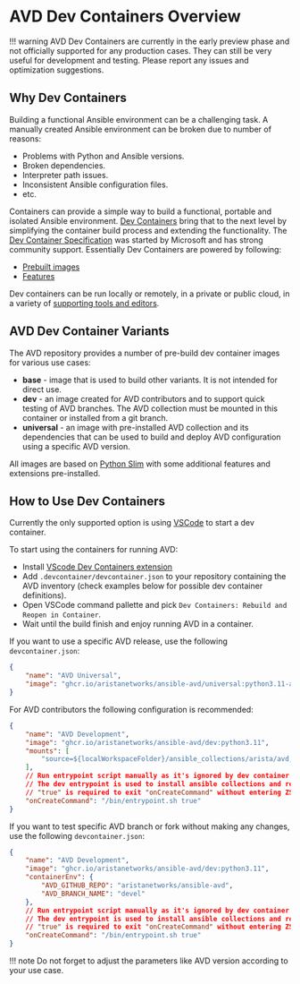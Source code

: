 <!--
  ~ Copyright (c) 2023 Arista Networks, Inc.
  ~ Use of this source code is governed by the Apache License 2.0
  ~ that can be found in the LICENSE file.
  -->

# AVD Dev Containers Overview

!!! warning
    AVD Dev Containers are currently in the early preview phase and not officially supported for any production cases.
    They can still be very useful for development and testing. Please report any issues and optimization suggestions.

## Why Dev Containers

Building a functional Ansible environment can be a challenging task. A manually created Ansible environment can be broken due to number of reasons:

- Problems with Python and Ansible versions.
- Broken dependencies.
- Interpreter path issues.
- Inconsistent Ansible configuration files.
- etc.

Containers can provide a simple way to build a functional, portable and isolated Ansible environment. [Dev Containers](https://containers.dev) bring that to the next level by simplifying the container build process and extending the functionality. The [Dev Container Specification](https://github.com/devcontainers/spec) was started by Microsoft and has strong community support. Essentially Dev Containers are powered by following:

- [Prebuilt images](https://github.com/devcontainers/images)
- [Features](https://containers.dev/features)

Dev containers can be run locally or remotely, in a private or public cloud, in a variety of [supporting tools and editors](https://containers.dev/supporting).

## AVD Dev Container Variants

The AVD repository provides a number of pre-build dev container images for various use cases:

- **base** - image that is used to build other variants. It is not intended for direct use.
- **dev** - an image created for AVD contributors and to support quick testing of AVD branches. The AVD collection must be mounted in this container or installed from a git branch.
- **universal** - an image with pre-installed AVD collection and its dependencies that can be used to build and deploy AVD configuration using a specific AVD version.

All images are based on [Python Slim](https://hub.docker.com/_/python) with some additional features and extensions pre-installed.

## How to Use Dev Containers

Currently the only supported option is using [VSCode](https://code.visualstudio.com/) to start a dev container.

To start using the containers for running AVD:

- Install [VScode Dev Containers extension](https://code.visualstudio.com/docs/devcontainers/tutorial)
- Add `.devcontainer/devcontainer.json` to your repository containing the AVD inventory (check examples below for possible dev container definitions).
- Open VSCode command pallette and pick `Dev Containers: Rebuild and Reopen in Container`.
- Wait until the build finish and enjoy running AVD in a container.

If you want to use a specific AVD release, use the following `devcontainer.json`:

```json
{
    "name": "AVD Universal",
    "image": "ghcr.io/aristanetworks/ansible-avd/universal:python3.11-avd-v4.4.0"
}
```

For AVD contributors the following configuration is recommended:

```json
{
    "name": "AVD Development",
    "image": "ghcr.io/aristanetworks/ansible-avd/dev:python3.11",
    "mounts": [
        "source=${localWorkspaceFolder}/ansible_collections/arista/avd,target=/home/avd/.ansible/collections/ansible_collections/arista/avd,type=bind"
    ],
    // Run entrypoint script manually as it's ignored by dev container CLI otherwise.
    // The dev entrypoint is used to install ansible collections and requirements, as they are not included with the dev version.
    // "true" is required to exit "onCreateCommand" without entering ZSH.
    "onCreateCommand": "/bin/entrypoint.sh true"
}
```

If you want to test specific AVD branch or fork without making any changes, use the following `devcontainer.json`:

```json
{
    "name": "AVD Development",
    "image": "ghcr.io/aristanetworks/ansible-avd/dev:python3.11",
    "containerEnv": {
        "AVD_GITHUB_REPO": "aristanetworks/ansible-avd",
        "AVD_BRANCH_NAME": "devel"
    },
    // Run entrypoint script manually as it's ignored by dev container CLI otherwise.
    // The dev entrypoint is used to install ansible collections and requirements, as they are not included with the dev version.
    // "true" is required to exit "onCreateCommand" without entering ZSH.
    "onCreateCommand": "/bin/entrypoint.sh true"
}
```

!!! note
    Do not forget to adjust the parameters like AVD version according to your use case.
